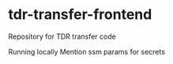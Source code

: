 # tdr-transfer-frontend
Repository for TDR transfer code

Running locally
Mention ssm params for secrets
